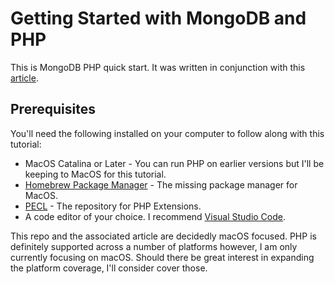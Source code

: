 # Getting Started with MongoDB and PHP

This is  MongoDB PHP quick start. It was written in conjunction with this [article](https://developer.mongodb.com/quickstart/php-quickstart). 

## Prerequisites

   You'll need the following installed on your computer to follow along with this tutorial:

   -  MacOS Catalina or Later - You can run PHP on earlier versions but I'll be keeping to MacOS for this tutorial.
   -  [Homebrew Package Manager](https://brew.sh/) - The missing package manager for MacOS.
   -  [PECL](https://pecl.php.net/) - The repository for PHP Extensions.
   -  A code editor of your choice. I recommend [Visual Studio Code](https://code.visualstudio.com/).

   This repo and the associated article are decidedly macOS focused. PHP is definitely supported across a number of platforms however, I am only currently focusing on macOS. Should there be great interest in expanding the platform coverage, I'll consider cover those.
